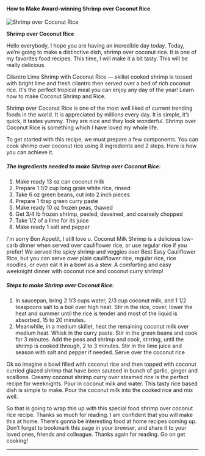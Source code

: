             

#### How to Make Award-winning Shrimp over Coconut Rice

![Shrimp over Coconut Rice](https://img-global.cpcdn.com/recipes/30128154/751x532cq70/shrimp-over-coconut-rice-recipe-main-photo.jpg)

**Shrimp over Coconut Rice**

Hello everybody, I hope you are having an incredible day today. Today, we’re going to make a distinctive dish, shrimp over coconut rice. It is one of my favorites food recipes. This time, I will make it a bit tasty. This will be really delicious.

Cilantro Lime Shrimp with Coconut Rice — skillet cooked shrimp is tossed with bright lime and fresh cilantro then served over a bed of rich coconut rice. It's the perfect tropical meal you can enjoy any day of the year! Learn how to make Coconut Shrimp and Rice.

Shrimp over Coconut Rice is one of the most well liked of current trending foods in the world. It is appreciated by millions every day. It is simple, it’s quick, it tastes yummy. They are nice and they look wonderful. Shrimp over Coconut Rice is something which I have loved my whole life.

To get started with this recipe, we must prepare a few components. You can cook shrimp over coconut rice using 8 ingredients and 2 steps. Here is how you can achieve it.

##### The ingredients needed to make Shrimp over Coconut Rice:

1.  Make ready 13 oz can coconut milk
2.  Prepare 1 1/2 cup long grain white rice, rinsed
3.  Take 6 oz green beans, cut into 2 inch pieces
4.  Prepare 1 tbsp green curry paste
5.  Make ready 10 oz frozen peas, thawed
6.  Get 3/4 lb frozen shrimp, peeled, deveined, and coarsely chopped
7.  Take 1/2 of a lime for its juice
8.  Make ready 1 salt and pepper

I'm sorry Bon Appetit, I still love u. Coconut Milk Shrimp is a delicious low-carb dinner when served over cauliflower rice, or use regular rice if you prefer! We served the spicy shrimp and veggies over Best Easy Cauliflower Rice, but you can serve over plain cauliflower rice, regular rice, rice noodles, or even eat it in a bowl as a stew. A comforting and easy weeknight dinner with coconut rice and coconut curry shrimp!

##### Steps to make Shrimp over Coconut Rice:

1.  In saucepan, bring 2 1/3 cups water, 2/3 cup coconut milk, and 1 1/2 teaspoons salt to a boil over high heat. Stir in the rice, cover, lower the heat and summer until the rice is tender and most of the liquid is absorbed, 15 to 20 minutes.
2.  Meanwhile, in a medium skillet, heat the remaining coconut milk over medium heat. Whisk in the curry paste. Stir in the green beans and cook for 3 minutes. Add the peas and shrimp and cook, stirring, until the shrimp is cooked through, 2 to 3 minutes. Stir in the lime juice and season with salt and pepper if needed. Serve over the coconut rice

Ok so imagine a bowl filled with coconut rice and then topped with coconut curried glazed shrimp that have been sauteed in bunch of garlic, ginger and scallions. Creamy coconut shrimp curry over steamed rice is the perfect recipe for weeknights. Pour in coconut milk and water. This tasty rice based dish is simple to make. Pour the coconut milk into the cooked rice and mix well.

So that is going to wrap this up with this special food shrimp over coconut rice recipe. Thanks so much for reading. I am confident that you will make this at home. There’s gonna be interesting food at home recipes coming up. Don’t forget to bookmark this page in your browser, and share it to your loved ones, friends and colleague. Thanks again for reading. Go on get cooking!

* * *
